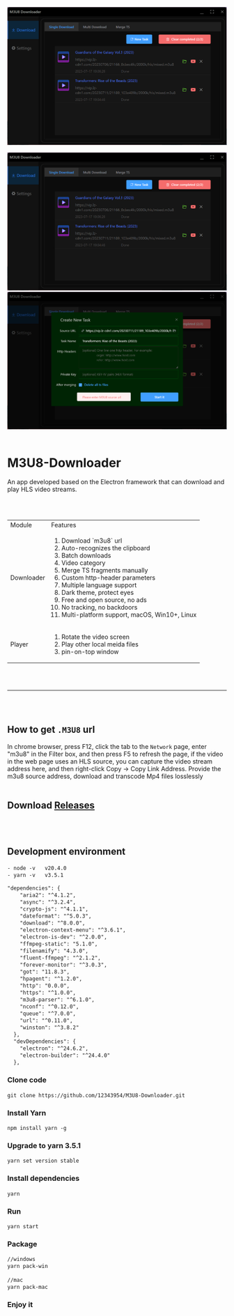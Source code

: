 
[![video](resource/1.png)](https://github.com/12343954/M3U8-Downloader/assets/1804003/94a9a2fa-6727-47e2-8949-5a337963556b)

<img src="resource/1.png" alt="M3U8-Downloader" />

<img src="resource/2.png" alt="M3U8-Downloader" />

<br/>
<br/>

# M3U8-Downloader

An app developed based on the Electron framework that can download and play HLS video streams.

<br/>
<br/>

<table>
<tr>
<td>Module</td>
<td>Features</td>
</tr>
<tr>
<td>Downloader</td>
<td>
<ol>
<li>Download `m3u8` url</li>
<li>Auto-recognizes the clipboard</li>
<li>Batch downloads</li>
<li>Video category</li>
<li>Merge TS fragments manually</li>
<li>Custom http-header parameters</li>
<li>Multiple language support</li>
<li>Dark theme, protect eyes</li>
<li>Free and open source, no ads</li>
<li>No tracking, no backdoors</li>
<li>Multi-platform support, macOS, Win10+, Linux</li>
</ol>
</td>
</tr>
<tr>
<td>Player</td>
<td>
<ol>
<li>Rotate the video screen</li>
<li>Play other local meida files</li>
<li>pin-on-top window</li>
</ol>
</td>
</tr>
</table>

<br/>
<br/>


---
<br/>
<br/>

## How to get `.M3U8` url

In chrome browser, press F12, click the tab to the `Network` page, enter "m3u8" in the Filter box, and then press F5 to refresh the page, if the video in the web page uses an HLS source, you can capture the video stream address here, and then right-click Copy -> Copy Link Address.
Provide the m3u8 source address, download and transcode Mp4 files losslessly
<br/>
<br/>
## Download [Releases](https://github.com/12343954/M3U8-Downloader/releases) 
<br/>
<br/>

## Development environment

```
- node -v   v20.4.0
- yarn -v   v3.5.1
```

```
"dependencies": {
    "aria2": "^4.1.2",
    "async": "^3.2.4",
    "crypto-js": "^4.1.1",
    "dateformat": "^5.0.3",
    "download": "^8.0.0",
    "electron-context-menu": "^3.6.1",
    "electron-is-dev": "^2.0.0",
    "ffmpeg-static": "5.1.0",
    "filenamify": "4.3.0",
    "fluent-ffmpeg": "^2.1.2",
    "forever-monitor": "^3.0.3",
    "got": "11.8.3",
    "hpagent": "^1.2.0",
    "http": "0.0.0",
    "https": "^1.0.0",
    "m3u8-parser": "^6.1.0",
    "nconf": "^0.12.0",
    "queue": "^7.0.0",
    "url": "^0.11.0",
    "winston": "^3.8.2"
  },
  "devDependencies": {
    "electron": "^24.6.2",
    "electron-builder": "^24.4.0"
  },
```

### Clone code

```
git clone https://github.com/12343954/M3U8-Downloader.git
```
### Install Yarn

```
npm install yarn -g
```

### Upgrade to yarn 3.5.1
```
yarn set version stable
```

### Install dependencies

```
yarn
```



### Run

```
yarn start
```
### Package

```
//windows
yarn pack-win

//mac
yarn pack-mac

```

### Enjoy it


